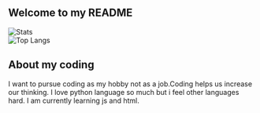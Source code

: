 ## Welcome to my README

![Stats](https://github-readme-stats.vercel.app/api?username=NaviTheCoderboi&show_icons=true&theme=tokyonight)<br>
![Top Langs](https://github-readme-stats.vercel.app/api/top-langs/?username=NaviTheCoderboi&layout=compact&theme=tokyonight)

## About my coding 
I want to pursue coding as my hobby not as a job.Coding helps us increase our thinking. I love python language so much but i feel other languages hard. I am currently learning js and html. 
